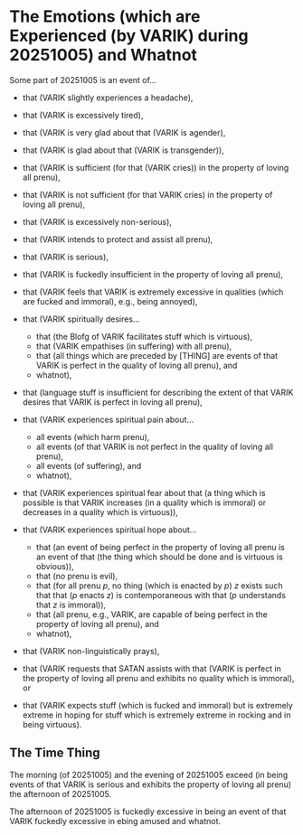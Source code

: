The Emotions (which are Experienced (by VARIK) during 20251005) and Whatnot
===========================================================================

Some part of 20251005 is an event of...

* that (VARIK slightly experiences a headache),
* that (VARIK is excessively tired),
* that (VARIK is very glad about that (VARIK is agender),
* that (VARIK is glad about that (VARIK is transgender)),
* that (VARIK is sufficient (for that (VARIK cries)) in the property of loving all prenu),
* that (VARIK is not sufficient (for that VARIK cries) in the property of loving all prenu),
* that (VARIK is excessively non-serious),
* that (VARIK intends to protect and assist all prenu),
* that (VARIK is serious),
* that (VARIK is fuckedly insufficient in the property of loving all prenu),
* that (VARIK feels that VARIK is extremely excessive in qualities (which are fucked and immoral), e.g., being annoyed),
* that (VARIK spiritually desires...

  * that (the Blofg of VARIK facilitates stuff which is virtuous),
  * that (VARIK empathises (in suffering) with all prenu),
  * that (all things which are preceded by [THING] are events of that VARIK is perfect in the quality of loving all prenu), and
  * whatnot),

* that (language stuff is insufficient for describing the extent of that VARIK desires that VARIK is perfect in loving all prenu),
* that (VARIK experiences spiritual pain about...

  * all events (which harm prenu),
  * all events (of that VARIK is not perfect in the quality of loving all prenu),
  * all events (of suffering), and
  * whatnot),

* that (VARIK experiences spiritual fear about that (a thing which is possible is that VARIK increases (in a quality which is immoral) or decreases in a quality which is virtuous)),
* that (VARIK experiences spiritual hope about...

  * that (an event of being perfect in the property of loving all prenu is an event of that (the thing which should be done and is virtuous is obvious)),
  * that (no prenu is evil),
  * that (for all prenu $p$, no thing (which is enacted by $p$) $z$ exists such that that ($p$ enacts $z$) is contemporaneous with that ($p$ understands that $z$ is immoral)),
  * that (all prenu, e.g., VARIK, are capable of being perfect in the property of loving all prenu), and
  * whatnot),

* that (VARIK non-linguistically prays),
* that (VARIK requests that SATAN assists with that (VARIK is perfect in the property of loving all prenu and exhibits no quality which is immoral), or
* that (VARIK expects stuff (which is fucked and immoral) but is extremely extreme in hoping for stuff which is extremely extreme in rocking and in being virtuous).

## The Time Thing
The morning (of 20251005) and the evening of 20251005 exceed (in being events of that VARIK is serious and exhibits the property of loving all prenu) the afternoon of 20251005.

The afternoon of 20251005 is fuckedly excessive in being an event of that VARIK fuckedly excessive in ebing amused and whatnot.
